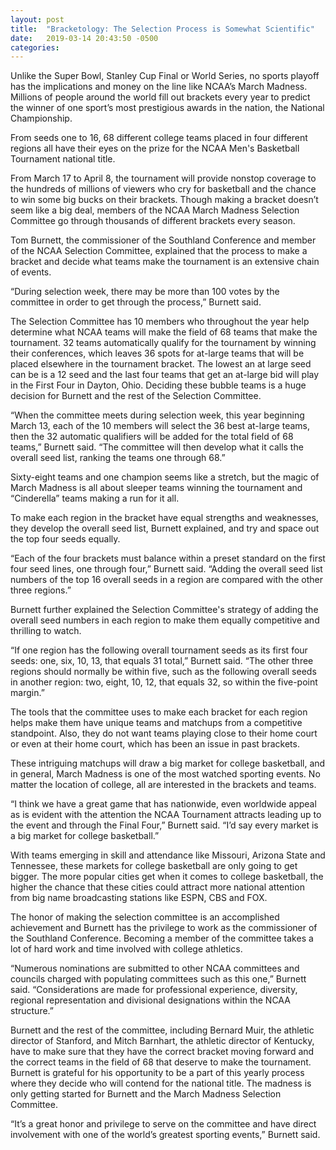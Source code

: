 ```yaml
---
layout: post
title:  "Bracketology: The Selection Process is Somewhat Scientific" 
date:   2019-03-14 20:43:50 -0500
categories: 
---
```

Unlike the Super Bowl, Stanley Cup Final or World Series, no sports playoff has the implications and money on the line like NCAA’s March Madness. Millions of people around the world fill out brackets every year to predict the winner of one sport’s most prestigious awards in the nation, the National Championship. 

From seeds one to 16, 68 different college teams placed in four different regions all have their eyes on the prize for the NCAA Men's Basketball Tournament national title. 

From March 17 to April 8, the tournament will provide nonstop coverage to the hundreds of millions of viewers who cry for basketball and the chance to win some big bucks on their brackets. Though making a bracket doesn’t seem like a big deal, members of the NCAA March Madness Selection Committee go through thousands of different brackets every season.

Tom Burnett, the commissioner of the Southland Conference and member of the NCAA Selection Committee, explained that the process to make a bracket and decide what teams make the tournament is an extensive chain of events.

“During selection week, there may be more than 100 votes by the committee in order to get through the process,” Burnett said.

The Selection Committee has 10 members who throughout the year help determine what NCAA teams will make the field of 68 teams that make the tournament. 32 teams automatically qualify for the tournament by winning their conferences, which leaves 36 spots for at-large teams that will be placed elsewhere in the tournament bracket. The lowest an at large seed can be is a 12 seed and the last four teams that get an at-large bid will play in the First Four in Dayton, Ohio. Deciding these bubble teams is a huge decision for Burnett and the rest of the Selection Committee.

“When the committee meets during selection week, this year beginning March 13, each of the 10 members will select the 36 best at-large teams, then the 32 automatic qualifiers will be added for the total field of 68 teams,” Burnett said. “The committee will then develop what it calls the overall seed list, ranking the teams one through 68.”

Sixty-eight teams and one champion seems like a stretch, but the magic of March Madness is all about sleeper teams winning the tournament and “Cinderella” teams making a run for it all.

To make each region in the bracket have equal strengths and weaknesses, they develop the overall seed list, Burnett explained, and try and space out the top four seeds equally.

“Each of the four brackets must balance within a preset standard on the first four seed lines, one through four,” Burnett said. “Adding the overall seed list numbers of the top 16 overall seeds in a region are compared with the other three regions.”

Burnett further explained the Selection Committee's strategy of adding the overall seed numbers in each region to make them equally competitive and thrilling to watch. 

“If one region has the following overall tournament seeds as its first four seeds: one, six, 10, 13, that equals 31 total,” Burnett said. “The other three regions should normally be within five, such as the following overall seeds in another region: two, eight, 10, 12, that equals 32, so within the five-point margin.”

The tools that the committee uses to make each bracket for each region helps make them have unique teams and matchups from a competitive standpoint. Also, they do not want teams playing close to their home court or even at their home court, which has been an issue in past brackets.

These intriguing matchups will draw a big market for college basketball, and in general, March Madness is one of the most watched sporting events. No matter the location of college, all are interested in the brackets and teams.

“I think we have a great game that has nationwide, even worldwide appeal as is evident with the attention the NCAA Tournament attracts leading up to the event and through the Final Four,” Burnett said. “I’d say every market is a big market for college basketball.”

With teams emerging in skill and attendance like Missouri, Arizona State and Tennessee, these markets for college basketball are only going to get bigger. The more popular cities get when it comes to college basketball, the higher the chance that these cities could attract more national attention from big name broadcasting stations like ESPN, CBS and FOX.

The honor of making the selection committee is an accomplished achievement and Burnett has the privilege to work as the commissioner of the Southland Conference. Becoming a member of the committee takes a lot of hard work and time involved with college athletics.

“Numerous nominations are submitted to other NCAA committees and councils charged with populating committees such as this one,” Burnett said. “Considerations are made for professional experience, diversity, regional representation and divisional designations within the NCAA structure.”

Burnett and the rest of the committee, including Bernard Muir, the athletic director of Stanford, and Mitch Barnhart, the athletic director of Kentucky, have to make sure that they have the correct bracket moving forward and the correct teams in the field of 68 that deserve to make the tournament. Burnett is grateful for his opportunity to be a part of this yearly process where they decide who will contend for the national title. The madness is only getting started for Burnett and the March Madness Selection Committee. 

“It’s a great honor and privilege to serve on the committee and have direct involvement with one of the world’s greatest sporting events,” Burnett said.

